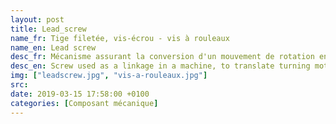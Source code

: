 ```yaml
---
layout: post
title: Lead_screw
name_fr: Tige filetée, vis-écrou - vis à rouleaux
name_en: Lead screw
desc_fr: Mécanisme assurant la conversion d'un mouvement de rotation en un mouvement de translation (liaison hélicoïdale).   Vis à rouleaux satellites &#58; Equivalent du mécanisme de vis-écrou, où des vis, appelées rouleaux, sont intercalées entre les deux pièces.
desc_en: Screw used as a linkage in a machine, to translate turning motion into linear motion.
img: ["leadscrew.jpg", "vis-a-rouleaux.jpg"]
src: 
date: 2019-03-15 17:58:00 +0100
categories: [Composant mécanique]
---
```

